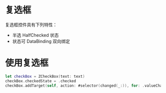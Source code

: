 # 复选框

复选框控件具有下列特性：
- 半选 HalfChecked 状态
- 状态可 DataBinding 双向绑定

# 使用复选框
``` swift
let checkBox = ZCheckBox(text: text)
checkBox.checkedState = .checked
checkBox.addTarget(self, action: #selector(changed(_:)), for: .valueChanged)
```
